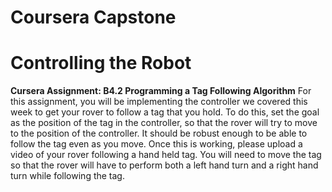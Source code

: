 # Coursera Capstone
# Controlling the Robot
<b>Cursera Assignment: B4.2 Programming a Tag Following Algorithm</b>
For this assignment, you will be implementing the controller we covered this week to get your rover to follow a tag that you hold. To do this, set the goal as the position of the tag in the controller, so that the rover will try to move to the position of the controller. It should be robust enough to be able to follow the tag even as you move. Once this is working, please upload a video of your rover following a hand held tag. You will need to move the tag so that the rover will have to perform both a left hand turn and a right hand turn while following the tag.
